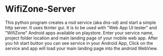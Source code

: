 # WifiZone-Server
This python program creates a nsd service (aka dns-sd) and start a simple http server.
It uses tkinter gui.
It is to be used with "Web App UI tester" and "WifiZone" Android apps available on playstore.
Enter your service name, project folder location and main landing page of your mobile web app.
After you hit start button you can see service in your Android App, Click on the service and app will load your main landing page into the android WebView.
